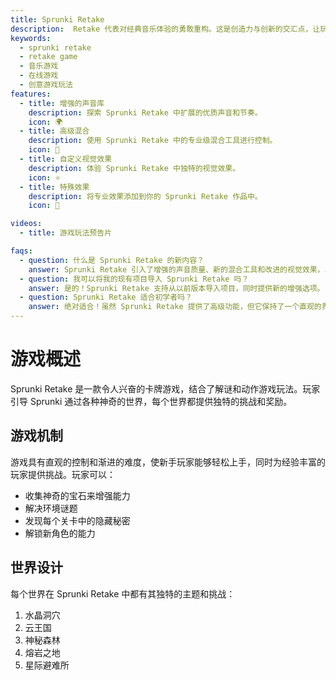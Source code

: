 ```yaml
---
title: Sprunki Retake
description:  Retake 代表对经典音乐体验的勇敢重构。这是创造力与创新的交汇点，让玩家能够使用增强的工具和功能创造独特的声音景观。
keywords:
  - sprunki retake
  - retake game
  - 音乐游戏
  - 在线游戏
  - 创意游戏玩法
features:
  - title: 增强的声音库
    description: 探索 Sprunki Retake 中扩展的优质声音和节奏。
    icon: 🌍
  - title: 高级混合
    description: 使用 Sprunki Retake 中的专业级混合工具进行控制。
    icon: 🧩
  - title: 自定义视觉效果
    description: 体验 Sprunki Retake 中独特的视觉效果。
    icon: ⭐
  - title: 特殊效果
    description: 将专业效果添加到你的 Sprunki Retake 作品中。
    icon: 💫

videos:
  - title: 游戏玩法预告片

faqs:
  - question: 什么是 Sprunki Retake 的新内容？
    answer: Sprunki Retake 引入了增强的声音质量、新的混合工具和改进的视觉效果，以提供更高级的音乐体验。
  - question: 我可以将我的现有项目导入 Sprunki Retake 吗？
    answer: 是的！Sprunki Retake 支持从以前版本导入项目，同时提供新的增强选项。
  - question: Sprunki Retake 适合初学者吗？
    answer: 绝对适合！虽然 Sprunki Retake 提供了高级功能，但它保持了一个直观的界面，适合所有技能水平。
---
```


# 游戏概述

Sprunki Retake 是一款令人兴奋的卡牌游戏，结合了解谜和动作游戏玩法。玩家引导 Sprunki 通过各种神奇的世界，每个世界都提供独特的挑战和奖励。

## 游戏机制

游戏具有直观的控制和渐进的难度，使新手玩家能够轻松上手，同时为经验丰富的玩家提供挑战。玩家可以：

- 收集神奇的宝石来增强能力
- 解决环境谜题
- 发现每个关卡中的隐藏秘密
- 解锁新角色的能力

## 世界设计

每个世界在 Sprunki Retake 中都有其独特的主题和挑战：

1. 水晶洞穴
2. 云王国
3. 神秘森林
4. 熔岩之地
5. 星际避难所